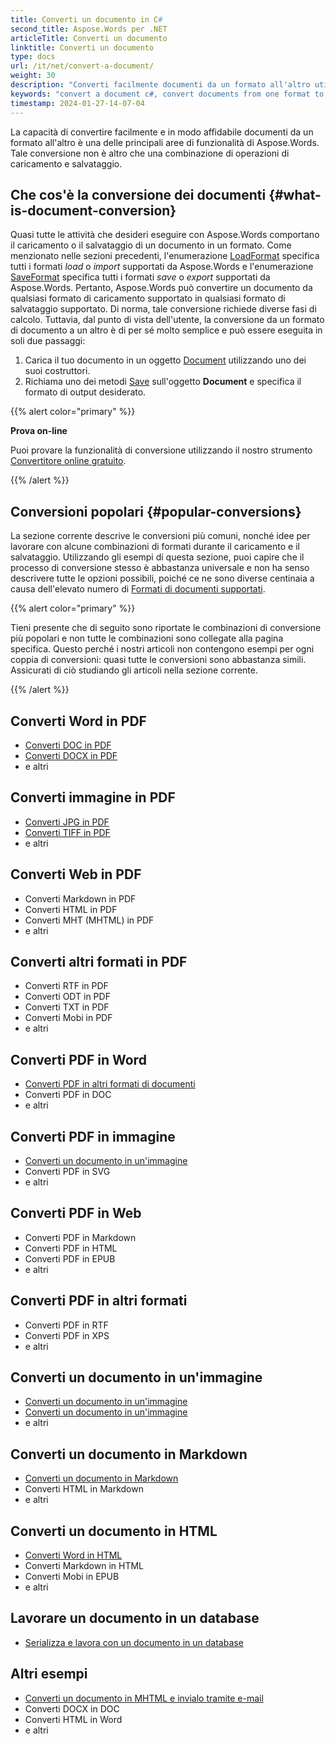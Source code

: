 ```yaml
---
title: Converti un documento in C#
second_title: Aspose.Words per .NET
articleTitle: Converti un documento
linktitle: Converti un documento
type: docs
url: /it/net/convert-a-document/
weight: 30
description: "Converti facilmente documenti da un formato all'altro utilizzando C#. Puoi lavorare con tutti i formati più popolari come formati Microsoft Word come DOCX o DOC, formati OpenDocument come ODT o OTT, formati web come HTML o XHTML, formati di testo come MarkDown o TXT e altri."
keywords: "convert a document c#, convert documents from one format to another c#, convert to markdown c#, convert pdf to docx C#, convert docx to pdf C#, convert doc to pdf C#, convert a document Aspose for .NET"
timestamp: 2024-01-27-14-07-04
---
```


La capacità di convertire facilmente e in modo affidabile documenti da un formato all'altro è una delle principali aree di funzionalità di Aspose.Words. Tale conversione non è altro che una combinazione di operazioni di caricamento e salvataggio.

## Che cos'è la conversione dei documenti {#what-is-document-conversion}

Quasi tutte le attività che desideri eseguire con Aspose.Words comportano il caricamento o il salvataggio di un documento in un formato. Come menzionato nelle sezioni precedenti, l'enumerazione [LoadFormat](https://reference.aspose.com/words/it/net/aspose.words/loadformat/) specifica tutti i formati *load* o *import* supportati da Aspose.Words e l'enumerazione [SaveFormat](https://reference.aspose.com/words/it/net/aspose.words/saveformat/) specifica tutti i formati *save* o *export* supportati da Aspose.Words. Pertanto, Aspose.Words può convertire un documento da qualsiasi formato di caricamento supportato in qualsiasi formato di salvataggio supportato. Di norma, tale conversione richiede diverse fasi di calcolo. Tuttavia, dal punto di vista dell'utente, la conversione da un formato di documento a un altro è di per sé molto semplice e può essere eseguita in soli due passaggi:

1. Carica il tuo documento in un oggetto [Document](https://reference.aspose.com/words/it/net/aspose.words/document/) utilizzando uno dei suoi costruttori.
1. Richiama uno dei metodi [Save](https://reference.aspose.com/words/it/net/aspose.words/document/save/#save/) sull'oggetto **Document** e specifica il formato di output desiderato.

{{% alert color="primary" %}}

**Prova on-line**

Puoi provare la funzionalità di conversione utilizzando il nostro strumento [Convertitore online gratuito](https://products.aspose.app/words/conversion).

{{% /alert %}}

## Conversioni popolari {#popular-conversions}

La sezione corrente descrive le conversioni più comuni, nonché idee per lavorare con alcune combinazioni di formati durante il caricamento e il salvataggio. Utilizzando gli esempi di questa sezione, puoi capire che il processo di conversione stesso è abbastanza universale e non ha senso descrivere tutte le opzioni possibili, poiché ce ne sono diverse centinaia a causa dell'elevato numero di [Formati di documenti supportati](/words/it/net/supported-document-formats/).

{{% alert color="primary" %}}

Tieni presente che di seguito sono riportate le combinazioni di conversione più popolari e non tutte le combinazioni sono collegate alla pagina specifica. Questo perché i nostri articoli non contengono esempi per ogni coppia di conversioni: quasi tutte le conversioni sono abbastanza simili. Assicurati di ciò studiando gli articoli nella sezione corrente.

{{% /alert %}}

<div class="row">
		<div class="col-md-4">
				<h2>Converti Word in PDF</h2>
						<ul>
								<li><a href="/words/net/convert-a-document-to-pdf/#converting-doc-or-docx-to-pdf">Converti DOC in PDF</a></li>
								<li><a href="/words/net/convert-a-document-to-pdf/#converting-doc-or-docx-to-pdf">Converti DOCX in PDF</a></li>
								<li>e altri</li>
						</ul>
				<h2>Converti immagine in PDF</h2>
						<ul>
								<li><a href="/words/net/convert-a-document-to-pdf/#convert-an-image-to-pdf">Converti JPG in PDF</a></li>
								<li><a href="/words/net/convert-a-document-to-pdf/#convert-an-image-to-pdf">Converti TIFF in PDF</a></li>
								<li>e altri</li>
						</ul>
    <h2>Converti Web in PDF</h2>
						<ul>
								<li>Converti Markdown in PDF</li>
								<li>Converti HTML in PDF</li>
								<li>Converti MHT (MHTML) in PDF</li>
								<li>e altri</li>
						</ul>
				<h2>Converti altri formati in PDF</h2>
						<ul>
								<li>Converti RTF in PDF</li>
								<li>Converti ODT in PDF</li>
								<li>Converti TXT in PDF</li>
								<li>Converti Mobi in PDF</li>
								<li>e altri</li>
						</ul>
		</div>
		<div class="col-md-4">
				<h2>Converti PDF in Word</h2>
						<ul>
								<li><a href="/words/it/net/convert-pdf-to-other-document-formats/">Converti PDF in altri formati di documenti</a></li>
        <li>Converti PDF in DOC</li>
								<li>e altri</li>
						</ul>
				<h2>Converti PDF in immagine</h2>
						<ul>
								<li><a href="/words/it/net/convert-a-document-to-an-image/">Converti un documento in un'immagine</a></li>
        <li>Converti PDF in SVG</li>
								<li>e altri</li>
						</ul>
				<h2>Converti PDF in Web</h2>
						<ul>
        <li>Converti PDF in Markdown</li>
								<li>Converti PDF in HTML</li>
								<li>Converti PDF in EPUB</li>
								<li>e altri</li>
						</ul>
				<h2>Converti PDF in altri formati</h2>
						<ul>
								<li>Converti PDF in RTF</li>
								<li>Converti PDF in XPS</li>
								<li>e altri</li>
						</ul>
		</div>
		<div class="col-md-4">
				<h2>Converti un documento in un'immagine</h2>
						<ul>
								<li><a href="/words/it/net/convert-a-document-to-an-image/">Converti un documento in un'immagine</a></li>
								<li><a href="/words/it/net/convert-a-document-to-an-image/">Converti un documento in un'immagine</a></li>
								<li>e altri</li>
						</ul>
				<h2>Converti un documento in Markdown</h2>
						<ul>
								<li><a href="/words/it/net/convert-a-document-to-markdown/">Converti un documento in Markdown</a></li>
								<li>Converti HTML in Markdown</li>
								<li>e altri</li>
						</ul>
				<h2>Converti un documento in HTML</h2>
						<ul>
								<li><a href="/words/net/convert-a-document-to-html-mhtml-or-epub/#convert-a-document">Converti Word in HTML</a></li>
								<li>Converti Markdown in HTML</li>
								<li>Converti Mobi in EPUB</li>
								<li>e altri</li>
						</ul>
				<h2>Lavorare un documento in un database</h2>
						<ul>
								<li><a href="/words/it/net/serialize-and-work-with-a-document-in-a-database/">Serializza e lavora con un documento in un database</a></li>
						</ul>
				<h2>Altri esempi</h2>
						<ul>
								<li><a href="/words/it/net/convert-a-document-to-mhtml-and-send-it-by-email/">Converti un documento in MHTML e invialo tramite e-mail</a></li>
								<li>Converti DOCX in DOC</li>
								<li>Converti HTML in Word</li>
								<li>e altri</li>
						</ul>
		</div>
</div>
